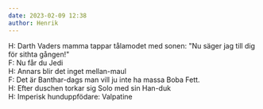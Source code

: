 ```yaml
---
date: 2023-02-09 12:38
author: Henrik
---
```

H: Darth Vaders mamma tappar tålamodet med sonen: "Nu säger jag till dig för sithta gången!"   
F: Nu får du Jedi   
H: Annars blir det inget mellan-maul   
F: Det är Banthar-dags man vill ju inte ha massa Boba Fett.   
H: Efter duschen torkar sig Solo med sin Han-duk   
H: Imperisk hunduppfödare: Valpatine   
